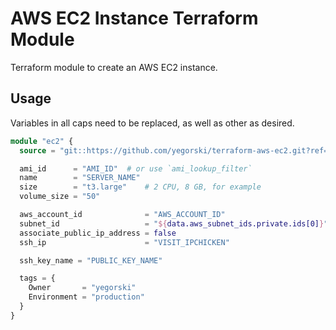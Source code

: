 # AWS EC2 Instance Terraform Module

Terraform module to create an AWS EC2 instance.

## Usage

Variables in all caps need to be replaced, as well as other as desired.

```terraform
module "ec2" {
  source = "git::https://github.com/yegorski/terraform-aws-ec2.git?ref=master"

  ami_id      = "AMI_ID"  # or use `ami_lookup_filter`
  name        = "SERVER_NAME"
  size        = "t3.large"    # 2 CPU, 8 GB, for example
  volume_size = "50"

  aws_account_id              = "AWS_ACCOUNT_ID"
  subnet_id                   = "${data.aws_subnet_ids.private.ids[0]}"
  associate_public_ip_address = false
  ssh_ip                      = "VISIT_IPCHICKEN"

  ssh_key_name = "PUBLIC_KEY_NAME"

  tags = {
    Owner       = "yegorski"
    Environment = "production"
  }
}
```
